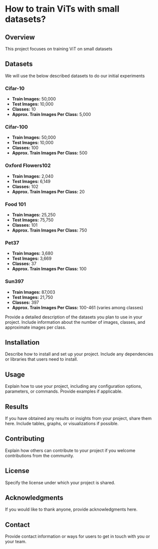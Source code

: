 
# How to train ViTs with small datasets?

## Overview

This project focuses on training ViT on small datasets

## Datasets

We will use the below described datasets to do our initial experiments


### Cifar-10

- **Train Images:** 50,000
- **Test Images:** 10,000
- **Classes:** 10
- **Approx. Train Images Per Class:** 5,000

### Cifar-100

- **Train Images:** 50,000
- **Test Images:** 10,000
- **Classes:** 100
- **Approx. Train Images Per Class:** 500

### Oxford Flowers102

- **Train Images:** 2,040
- **Test Images:** 6,149
- **Classes:** 102
- **Approx. Train Images Per Class:** 20

### Food 101

- **Train Images:** 25,250
- **Test Images:** 75,750
- **Classes:** 101
- **Approx. Train Images Per Class:** 750

### Pet37

- **Train Images:** 3,680
- **Test Images:** 3,669
- **Classes:** 37
- **Approx. Train Images Per Class:** 100

### Sun397

- **Train Images:** 87,003
- **Test Images:** 21,750
- **Classes:** 397
- **Approx. Train Images Per Class:** 100-461 (varies among classes)

Provide a detailed description of the datasets you plan to use in your project. Include information about the number of images, classes, and approximate images per class.

## Installation

Describe how to install and set up your project. Include any dependencies or libraries that users need to install.

## Usage

Explain how to use your project, including any configuration options, parameters, or commands. Provide examples if applicable.

## Results

If you have obtained any results or insights from your project, share them here. Include tables, graphs, or visualizations if possible.

## Contributing

Explain how others can contribute to your project if you welcome contributions from the community.

## License

Specify the license under which your project is shared.

## Acknowledgments

If you would like to thank anyone, provide acknowledgments here.

## Contact

Provide contact information or ways for users to get in touch with you or your team.


